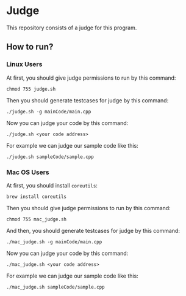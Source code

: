 # Judge
This repository consists of a judge for this program.

## How to run?

### Linux Users
At first, you should give judge permissions to run by this command:
```
chmod 755 judge.sh
```
Then you should generate testcases for judge by this command:
```
./judge.sh -g mainCode/main.cpp
```

Now you can judge your code by this command:
```
./judge.sh <your code address>
```
For example we can judge our sample code like this:
```
./judge.sh sampleCode/sample.cpp
```

### Mac OS Users
At first, you should install `coreutils`:
```
brew install coreutils
```

Then you should give judge permissions to run by this command:
```
chmod 755 mac_judge.sh
```
And then, you should generate testcases for judge by this command:
```
./mac_judge.sh -g mainCode/main.cpp
```

Now you can judge your code by this command:
```
./mac_judge.sh <your code address>
```
For example we can judge our sample code like this:
```
./mac_judge.sh sampleCode/sample.cpp
```